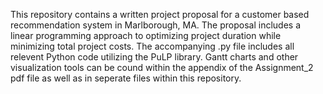 This repository contains a written project proposal for a customer based recommendation system in Marlborough, MA. The proposal includes a linear programming approach to optimizing project duration while minimizing total project costs. The accompanying .py file includes all relevent Python code utilizing the PuLP library. Gantt charts and other visualization tools can be cound within the appendix of the Assignment_2 pdf file as well as in seperate files within this repository. 
